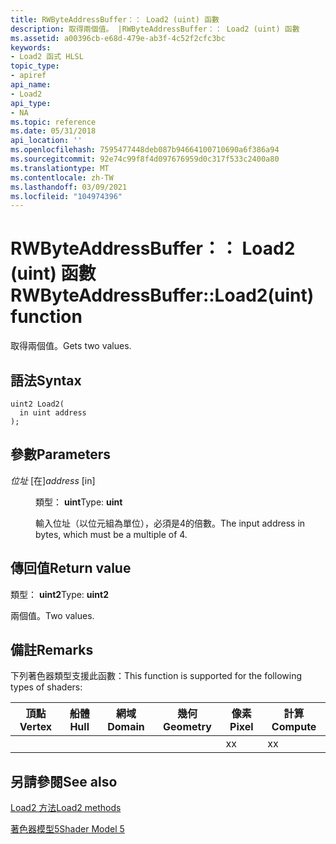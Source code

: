 ```yaml
---
title: RWByteAddressBuffer：： Load2 (uint) 函數
description: 取得兩個值。 |RWByteAddressBuffer：： Load2 (uint) 函數
ms.assetid: a00396cb-e68d-479e-ab3f-4c52f2cfc3bc
keywords:
- Load2 函式 HLSL
topic_type:
- apiref
api_name:
- Load2
api_type:
- NA
ms.topic: reference
ms.date: 05/31/2018
api_location: ''
ms.openlocfilehash: 7595477448deb087b94664100710690a6f386a94
ms.sourcegitcommit: 92e74c99f8f4d097676959d0c317f533c2400a80
ms.translationtype: MT
ms.contentlocale: zh-TW
ms.lasthandoff: 03/09/2021
ms.locfileid: "104974396"
---
```

# <a name="rwbyteaddressbufferload2uint-function"></a><span data-ttu-id="3a778-105">RWByteAddressBuffer：： Load2 (uint) 函數</span><span class="sxs-lookup"><span data-stu-id="3a778-105">RWByteAddressBuffer::Load2(uint) function</span></span>

<span data-ttu-id="3a778-106">取得兩個值。</span><span class="sxs-lookup"><span data-stu-id="3a778-106">Gets two values.</span></span>

## <a name="syntax"></a><span data-ttu-id="3a778-107">語法</span><span class="sxs-lookup"><span data-stu-id="3a778-107">Syntax</span></span>

``` syntax
uint2 Load2(
  in uint address
);
```

## <a name="parameters"></a><span data-ttu-id="3a778-108">參數</span><span class="sxs-lookup"><span data-stu-id="3a778-108">Parameters</span></span>

<dl> <dt>

<span data-ttu-id="3a778-109">*位址* \[在\]</span><span class="sxs-lookup"><span data-stu-id="3a778-109">*address* \[in\]</span></span>
</dt> <dd>

<span data-ttu-id="3a778-110">類型： **uint**</span><span class="sxs-lookup"><span data-stu-id="3a778-110">Type: **uint**</span></span>

<span data-ttu-id="3a778-111">輸入位址（以位元組為單位），必須是4的倍數。</span><span class="sxs-lookup"><span data-stu-id="3a778-111">The input address in bytes, which must be a multiple of 4.</span></span>

</dd> </dl>

## <a name="return-value"></a><span data-ttu-id="3a778-112">傳回值</span><span class="sxs-lookup"><span data-stu-id="3a778-112">Return value</span></span>

<span data-ttu-id="3a778-113">類型： **uint2**</span><span class="sxs-lookup"><span data-stu-id="3a778-113">Type: **uint2**</span></span>

<span data-ttu-id="3a778-114">兩個值。</span><span class="sxs-lookup"><span data-stu-id="3a778-114">Two values.</span></span>

## <a name="remarks"></a><span data-ttu-id="3a778-115">備註</span><span class="sxs-lookup"><span data-stu-id="3a778-115">Remarks</span></span>

<span data-ttu-id="3a778-116">下列著色器類型支援此函數：</span><span class="sxs-lookup"><span data-stu-id="3a778-116">This function is supported for the following types of shaders:</span></span>



| <span data-ttu-id="3a778-117">頂點</span><span class="sxs-lookup"><span data-stu-id="3a778-117">Vertex</span></span> | <span data-ttu-id="3a778-118">船體</span><span class="sxs-lookup"><span data-stu-id="3a778-118">Hull</span></span> | <span data-ttu-id="3a778-119">網域</span><span class="sxs-lookup"><span data-stu-id="3a778-119">Domain</span></span> | <span data-ttu-id="3a778-120">幾何</span><span class="sxs-lookup"><span data-stu-id="3a778-120">Geometry</span></span> | <span data-ttu-id="3a778-121">像素</span><span class="sxs-lookup"><span data-stu-id="3a778-121">Pixel</span></span> | <span data-ttu-id="3a778-122">計算</span><span class="sxs-lookup"><span data-stu-id="3a778-122">Compute</span></span> |
|--------|------|--------|----------|-------|---------|
|        |      |        |          | <span data-ttu-id="3a778-123">x</span><span class="sxs-lookup"><span data-stu-id="3a778-123">x</span></span>     | <span data-ttu-id="3a778-124">x</span><span class="sxs-lookup"><span data-stu-id="3a778-124">x</span></span>       |



 

## <a name="see-also"></a><span data-ttu-id="3a778-125">另請參閱</span><span class="sxs-lookup"><span data-stu-id="3a778-125">See also</span></span>

<dl> <dt>

[<span data-ttu-id="3a778-126">Load2 方法</span><span class="sxs-lookup"><span data-stu-id="3a778-126">Load2 methods</span></span>](rwbyteaddressbuffer-load2.md)
</dt> <dt>

[<span data-ttu-id="3a778-127">著色器模型5</span><span class="sxs-lookup"><span data-stu-id="3a778-127">Shader Model 5</span></span>](d3d11-graphics-reference-sm5.md)
</dt> </dl>

 

 




